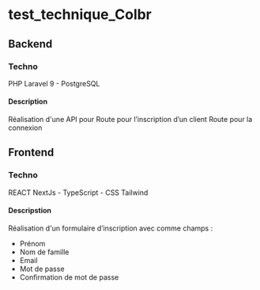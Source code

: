 # test_technique_Colbr

## Backend

### Techno
PHP Laravel 9 - PostgreSQL

#### Description
Réalisation d'une API pour
Route pour l’inscription d’un client
Route pour la connexion

## Frontend

### Techno
REACT NextJs - TypeScript - CSS Tailwind 

#### Descripstion
Réalisation d'un formulaire d’inscription avec comme champs :
- Prénom
- Nom de famille
- Email
- Mot de passe
- Confirmation de mot de passe
